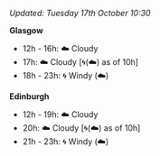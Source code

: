 *Updated: Tuesday 17th October 10:30*

**Glasgow**

* 12h - 16h: :cloud: Cloudy
* 17h: :cloud: Cloudy [:cyclone:(:cloud:) as of 10h]
* 18h - 23h: :cyclone: Windy (:cloud:)

**Edinburgh**

* 12h - 19h: :cloud: Cloudy
* 20h: :cloud: Cloudy [:cyclone:(:cloud:) as of 10h]
* 21h - 23h: :cyclone: Windy (:cloud:)
